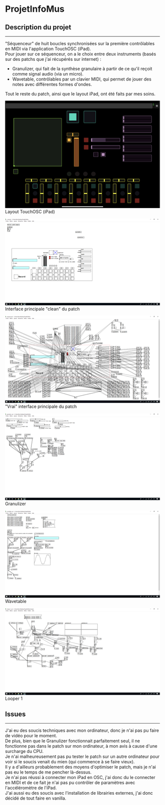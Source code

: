 # ProjetInfoMus

## Description du projet
***
"Séquenceur" de huit boucles synchronisées sur la première contrôlables en MIDI via l'application TouchOSC (iPad).<br>
Pour jouer sur ce séquenceur, on a le choix entre deux instruments (basés sur des patchs que j'ai récupérés sur internet) :
- Granulizer, qui fait de la synthèse granulaire à partir de ce qu'il reçoit comme signal audio (via un micro).
- Wavetable, contrôlables par un clavier MIDI, qui permet de jouer des notes avec différentes formes d'ondes.

Tout le reste du patch, ainsi que le layout iPad, ont été faits par mes soins.

![Image text](/screenshots/iPadUIScreenshot.png)
Layout TouchOSC (iPad)

![Image text](/screenshots/main.png)
Interface principale "clean" du patch

![Image text](/screenshots/seq.png)
"Vrai" interface principale du patch

![Image text](/screenshots/gran.png)
Granulizer

![Image text](/screenshots/wave.png)
Wavetable

![Image text](/screenshots/loop.png)
Looper 1

## Issues
***
J'ai eu des soucis techniques avec mon ordinateur, donc je n'ai pas pu faire de vidéo pour le moment.<br>
De plus, bien que le Granulizer fonctionnait parfaitement seul, il ne fonctionne pas dans le patch sur mon ordinateur, à mon avis à cause d'une surcharge du CPU.<br>
Je n'ai malheureusement pas pu tester le patch sur un autre ordinateur pour voir si le soucis venait du mien (qui commence à se faire vieux).<br>
Il y a d'ailleurs probablement des moyens d'optimiser le patch, mais je n'ai pas eu le temps de me pencher là-dessus.<br>
Je n'ai pas réussi à connecter mon iPad en OSC, j'ai donc du le connecter en MIDI et de ce fait je n'ai pas pu contrôler de paramètres avec l'accéléromètre de l'iPad.<br>
J'ai aussi eu des soucis avec l'installation de librairies externes, j'ai donc décidé de tout faire en vanilla. 
